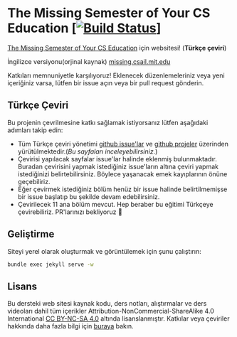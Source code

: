 # The Missing Semester of Your CS Education [[![Build Status](https://travis-ci.com/missing-semester/missing-semester.svg?branch=master)](https://travis-ci.com/missing-semester/missing-semester)]

[The Missing Semester of Your CS Education](https://missing-semester-tr.github.io/) için websitesi! (**Türkçe çeviri**)

İngilizce versiyonu(orjinal kaynak) [missing.csail.mit.edu](https://missing.csail.mit.edu/)

Katkıları memnuniyetle karşılıyoruz! Eklenecek düzenlemeleriniz veya yeni içeriğiniz varsa, lütfen
bir issue açın veya bir pull request gönderin.

## Türkçe Çeviri
Bu projenin çevrilmesine katkı sağlamak istiyorsanız lütfen aşağıdaki adımları takip edin:

- Tüm Türkçe çeviri yönetimi [github issue'lar](https://github.com/missing-semester-tr/missing-semester-tr.github.io/issues) ve [github projeler](https://github.com/missing-semester-tr/missing-semester-tr.github.io/projects/1) üzerinden yürütülmektedir.(*Bu sayfaları inceleyebilirsiniz.*)
- Çevirisi yapılacak sayfalar issue'lar halinde eklenmiş bulunmaktadır. Buradan çevirisini yapmak istediğiniz issue'ların altına çeviri yapmak istediğinizi belirtebilirsiniz. Böylece yaşanacak emek kayıplarının önüne geçebiliriz. 
- Eğer çevirmek istediğiniz bölüm henüz bir issue halinde belirtilmemişse bir issue başlatıp bu şekilde devam edebilirsiniz.
- Çevirilecek 11 ana bölüm mevcut. Hep beraber bu eğitimi Türkçeye çevirebiliriz. PR'larınızı bekliyoruz 💪



## Geliştirme

Siteyi yerel olarak oluşturmak ve görüntülemek için şunu çalıştırın:

```bash
bundle exec jekyll serve -w
```

## Lisans

Bu dersteki web sitesi kaynak kodu, ders notları, alıştırmalar ve ders videoları dahil tüm içerikler Attribution-NonCommercial-ShareAlike 4.0 International [CC BY-NC-SA 4.0](https://creativecommons.org/licenses/by-nc-sa/4.0/) altında lisanslanmıştır. Katkılar veya çeviriler hakkında daha fazla bilgi için [buraya](https://missing-semester-tr.github.io/license/) bakın.
